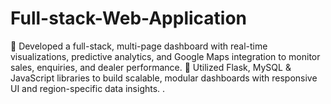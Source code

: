 # Full-stack-Web-Application
 Developed a full-stack, multi-page dashboard with real-time visualizations, predictive analytics, and Google Maps  integration to monitor sales, enquiries, and dealer performance.   Utilized Flask, MySQL &amp; JavaScript libraries to build scalable, modular dashboards with responsive UI and region-specific  data insights. . 
